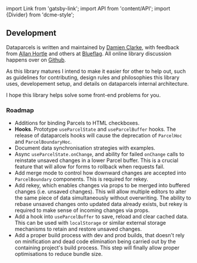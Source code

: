 import Link from 'gatsby-link';
import API from 'content/API';
import {Divider} from 'dcme-style';

<Divider />

## Development

Dataparcels is written and maintained by <a href="https://damienclarke.me/">Damien Clarke</a>, with feedback from <a href="https://github.com/allanhortle">Allan Hortle</a> and others at <a href="https://blueflag.com.au/about-us/">Blueflag</a>.
All online library discussion happens over on <a href="https://github.com/blueflag/dataparcels">Github</a>.

As this library matures I intend to make it easier for other to help out, such as guidelines for contributing, design rules and philosophies this library uses, developement setup, and details on dataparcels internal architecture.

I hope this library helps solve some front-end problems for you.

### Roadmap

- Additions for binding Parcels to HTML checkboxes.
- **Hooks**. Prototype `useParcelState` and `useParcelBuffer` hooks. The release of dataparcels hooks will cause the deprecation of `ParcelHoc` and `ParcelBoundaryHoc`.
- Document data synchronisation strategies with examples.
- Async `useParcelState.onChange`, and ability for failed `onChange` calls to reinstate unsaved changes in a lower Parcel buffer. This is a crucial feature that will allow for forms to rollback when requests fail.
- Add merge mode to control how downward changes are accepted into `ParcelBoundary` components. This is required for rekey.
- Add rekey, which enables changes via props to be merged into buffered changes (i.e. unsaved changes). This will allow multiple editors to alter the same piece of data simultaneously without overwriting. The ability to rebase unsaved changes onto updated data already exists, but rekey is required to make sense of incoming changes via props.
- Add a hook into `useParcelBuffer` to save, reload and clear cached data. This can be used with `localStorage` or similar external storage mechanisms to retain and restore unsaved changes.
- Add a proper build process with dev and prod builds, that doesn't rely on minification and dead code elimination being carried out by the containing project's build process. This step will finally allow proper optimisations to reduce bundle size.
